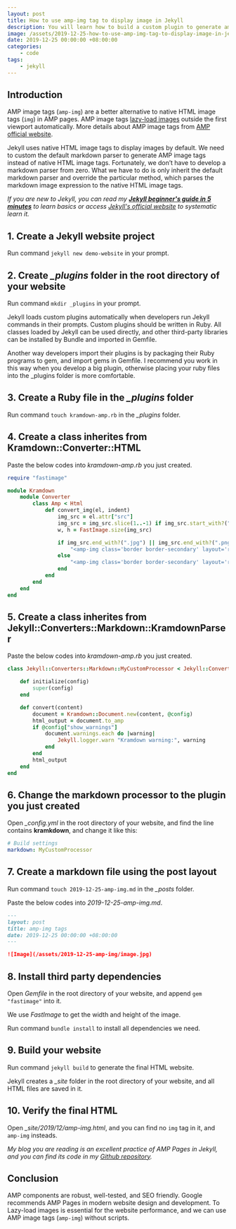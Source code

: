 ```yaml
---
layout: post
title: How to use amp-img tag to display image in Jekyll
description: You will learn how to build a custom plugin to generate amp-img tag instead of img tag in Jekyll.
image: /assets/2019-12-25-how-to-use-amp-img-tag-to-display-image-in-jekyll/banner.jpg
date: 2019-12-25 00:00:00 +08:00:00
categories:
    - code
tags:
    - jekyll
---
```


## Introduction

AMP image tags (`amp-img`) are a better alternative to native HTML image tags (`img`) in AMP pages. AMP image tags [lazy-load images](https://web.dev/offscreen-images/?utm_source=lighthouse&utm_medium=unknown) outside the first viewport automatically. More details about AMP image tags from [AMP official website](https://amp.dev/documentation/guides-and-tutorials/develop/media_iframes_3p/?format=websites#images).

Jekyll uses native HTML image tags to display images by default. We need to custom the default markdown parser to generate AMP image tags instead of native HTML image tags. Fortunately, we don’t have to develop a markdown parser from zero. What we have to do is only inherit the default markdown parser and override the particular method, which parses the markdown image expression to the native HTML image tags.

*If you are new to Jekyll, you can read my **[Jekyll beginner's guide in 5 minutes](/jekyll-beginner-guide.html)** to learn basics or access [Jekyll's official website](https://jekyllrb.com/) to systematic learn it.*

## 1. Create a Jekyll website project

Run command `jekyll new demo-website` in your prompt.

## 2. Create *_plugins* folder in the root directory of your website

Run command `mkdir _plugins` in your prompt.

Jekyll loads custom plugins automatically when developers run Jekyll commands in their prompts. Custom plugins should be written in Ruby. All classes loaded by Jekyll can be used directly, and other third-party libraries can be installed by Bundle and imported in Gemfile.

Another way developers import their plugins is by packaging their Ruby programs to gem, and import gems in Gemfile. I recommend you work in this way when you develop a big plugin, otherwise placing your ruby files into the _plugins folder is more comfortable.

## 3. Create a Ruby file in the *_plugins* folder

Run command `touch kramdown-amp.rb` in the *_plugins* folder.

## 4. Create a class inherites from Kramdown::Converter::HTML

Paste the below codes into *kramdown-amp.rb* you just created.

```ruby
require "fastimage"

module Kramdown
    module Converter
        class Amp < Html
            def convert_img(el, indent)
                img_src = el.attr["src"]
                img_src = img_src.slice(1..-1) if img_src.start_with?("/")
                w, h = FastImage.size(img_src)

                if img_src.end_with?(".jpg") || img_src.end_with?(".png")
                    "<amp-img class='border border-secondary' layout='responsive' src='#{el.attr['src']}' alt='#{el.attr['alt']}' width='#{w}' height='#{h}'><amp-img class='border border-secondary' fallback layout='responsive' #{html_attributes(el.attr)} width='#{w}' height='#{h}'></amp-img></amp-img>"
                else
                    "<amp-img class='border border-secondary' layout='responsive' #{html_attributes(el.attr)} width='#{w}' height='#{h}'></amp-img>"
                end
            end
        end
    end
end
```

## 5. Create a class inherites from Jekyll::Converters::Markdown::KramdownParser

Paste the below codes into *kramdown-amp.rb* you just created.

```ruby
class Jekyll::Converters::Markdown::MyCustomProcessor < Jekyll::Converters::Markdown::KramdownParser

    def initialize(config)
        super(config)
    end

    def convert(content)
        document = Kramdown::Document.new(content, @config)
        html_output = document.to_amp
        if @config["show_warnings"]
            document.warnings.each do |warning|
                Jekyll.logger.warn "Kramdown warning:", warning
            end
        end
        html_output
    end
end
```

## 6. Change the markdown processor to the plugin you just created

Open *_config.yml* in the root directory of your website, and find the line contains **kramkdown**, and change it like this:

```yml
# Build settings
markdown: MyCustomProcessor
```

## 7. Create a markdown file using the post layout

Run command `touch 2019-12-25-amp-img.md` in the *_posts* folder.

Paste the below codes into *2019-12-25-amp-img.md*.

```markdown
---
layout: post
title: amp-img tags
date: 2019-12-25 00:00:00 +08:00:00
---

![Image](/assets/2019-12-25-amp-img/image.jpg)
```

## 8. Install third party dependencies

Open *Gemfile* in the root directory of your website, and append `gem "fastimage"` into it.

We use *FastImage* to get the width and height of the image.

Run command `bundle install` to install all dependencies we need.

## 9. Build your website

Run command `jekyll build` to generate the final HTML website.

Jekyll creates a *_site* folder in the root directory of your website, and all HTML files are saved in it.

## 10. Verify the final HTML

Open *_site/2019/12/amp-img.html*, and you can find no `img` tag in it, and `amp-img` insteads.

*My blog you are reading is an excellent practice of AMP Pages in Jekyll, and you can find its code in my [Github repository](https://github.com/miguoliang/miguoliang.github.io.git).*

## Conclusion

AMP components are robust, well-tested, and SEO friendly. Google recommends AMP Pages in modern website design and development. To Lazy-load images is essential for the website performance, and we can use AMP image tags (`amp-img`) without scripts.
